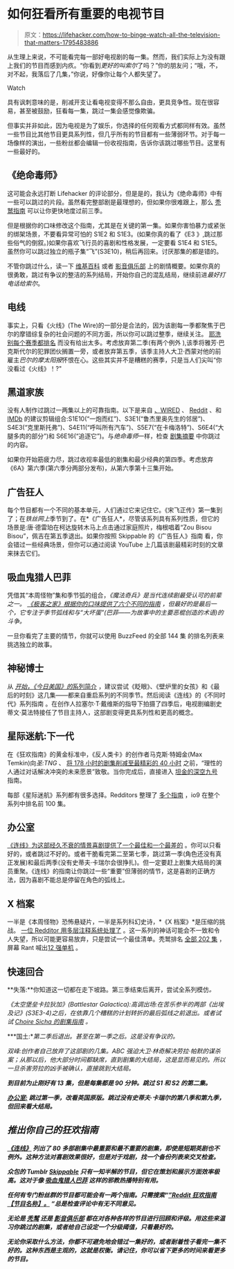 # 如何狂看所有重要的电视节目

> 原文：<https://lifehacker.com/how-to-binge-watch-all-the-television-that-matters-1795483886>

从生理上来说，不可能看完每一部好电视剧的每一集。然而，我们实际上为没有跟上我们的节目而感到内疚。“你看到*更好的叫索尔*了吗？”你的朋友问；“哦，不，对不起，我落后了几集，”你说，好像你让每个人都失望了。

Watch

具有讽刺意味的是，削减开支让看电视变得不那么自由，更具竞争性。现在很容易，甚至被鼓励，狂看每一集，跳过一集会感觉像欺骗。

但事实并非如此，因为电视是为了娱乐，你选择的任何观看方式都同样有效。虽然一些节目比其他节目更具系列性，但几乎所有的节目都有一些薄弱环节。对于每一场像样的演出，一些粉丝都会编辑一份收视指南，告诉你该跳过哪些节目。这里有一些最好的。

## 《绝命毒师》

这可能会永远打断 Lifehacker 的评论部分，但是是的，我认为《绝命毒师》中有一些可以跳过的片段。虽然看完整部剧是最理想的，但如果你很难跟上，那么 [秃鹫指南](http://www.vulture.com/2011/07/how_to_catch_up_on_breaking_ba.html) 可以让你更快地度过前三季。

但是根据你的口味修改这个指南，尤其是在关键的第一集。如果你害怕暴力或紧张的绑架场景，不要看异常可怕的 S1E2 和 S1E3。(如果你真的看了《E3 》,跳过那些俗气的倒叙。)如果你喜欢飞行员的喜剧和性格发展，一定要看 S1E4 和 S1E5。虽然你可以跳过独立的瓶子集“飞”(S3E10)，稍后再回来。讨厌那集的都是错的。

不管你跳过什么，读一下 [维基百科](https://en.wikipedia.org/wiki/List_of_Breaking_Bad_episodes) 或者 [影音俱乐部](http://www.avclub.com/tv/breaking-bad/?season=1) 上的剧情概要。如果你真的很勇敢，跳过有争议的整洁的系列结局，开始你自己的混乱结局，继续前进*最好打电话给索尔*。

## 电线

事实上，只看《火线》(The Wire)的一部分是合法的，因为该剧每一季都聚焦于巴尔的摩错综复杂的社会问题的不同方面，所以你可以跳过整季，继续关注。 [耶洗别每个赛季都排名](http://jezebel.com/yes-there-are-bad-seasons-of-the-wire-relatively-spea-1675377697) 而没有给出太多。考虑放弃第二季(有两个例外 ),该季将雅芳·巴克斯代尔的犯罪团伙搁置一旁，或者放弃第五季，该季主持人大卫·西蒙对他的前雇主*巴尔的摩太阳报*怀恨在心。这些其实并不是糟糕的赛季，只是当人们尖叫“你没看过《火线》！?"

## 黑道家族

没有人制作过跳过一两集以上的可靠指南。以下是来自 [、WIRED](https://www.wired.com/2014/08/binge-guide-the-sopranos/) 、 [Reddit](https://www.reddit.com/r/thesopranos/comments/4l98uk/what_is_the_worst_episode_in_the_series/) 、和 [IMDb](http://www.imdb.com/title/tt0141842/eprate?ref_=ttep_sa_2) 的建议剪辑组合:S1E10(“一炮而红”)、S3E1(“鲁杰里奥先生的邻居”)、S4E3(“克里斯托弗”)、S4E11(“呼叫所有汽车”)、S5E7(“在卡梅洛特”)、S6E4(“大腿多肉的部分”)和 S6E16(“追逐它”)。与*绝命毒师*一样，检查 [剧集摘要](https://en.wikipedia.org/wiki/List_of_The_Sopranos_episodes) 中你跳过的内容。

如果你开始筋疲力尽，跳过收视率最低的剧集和最少经典的第四季。考虑放弃《6A》第六季(第六季分两部分发布)，从第六季第十三集开始。

## 广告狂人

每个节目都有一个不同的基本单元，人们通过它来记住它。《宋飞正传》第一集到了；在*铁丝网上*季节到了。在*《广告狂人*，尽管该系列具有系列性质，但它的场景是:唐·德雷珀在柯达旋转木马上点击通过家庭照片，梅根唱着“Zou Bisou Bisou”，佩吉在第五季退出。如果你按照 Skippable 的《广告狂人》指南 看，你会错过一些经典场景，但你可以通过阅读 YouTube 上几篇该剧最精彩时刻的文章来抹去它们。

## 吸血鬼猎人巴菲

凭借其“本周怪物”集和季节弧的组合，*《魔法奇兵》*是当代连续剧最受认可的前辈之一。 [《极客之家》根据你的口味提供了六个不同的指南](http://www.denofgeek.com/tv/buffy-the-vampire-slayer/33166/buffy-the-vampire-slayer-an-episode-roadmap-for-beginners) ，但最好的是最后一个，它专注于季节弧线和与“大坏蛋”(巴菲*——为故事中的主要恶棍创造的术语)的斗争。*

一旦你看完了主要的情节，你就可以使用 BuzzFeed 的全部 144 集 的排名列表来挑选独立的故事。

## 神秘博士

从 [*开始，《今日美国》的*系列简介](https://www.usatoday.com/story/life/entertainthis/2014/08/21/the-definitive-guide-to-watching-doctor-who/77746862/) ，建议尝试《眨眼》、《壁炉里的女孩》和《最后的时刻》这几集——都来自重启系列的不同季节。然后阅读《连线》的《不同时代》系列指南 。在创作人拉塞尔·T·戴维斯的指导下拍摄了四季后，电视剧编剧史蒂文·莫法特接任了节目主持人，这部剧变得更具系列性和更高的概念。

## 星际迷航:下一代

在《狂欢指南》的黄金标准中，《反人类卡》的创作者马克斯·特姆金(Max Temkin)向*圣:TNG* 、 [将 178 小时的剧集削减至最精彩的 40 小时](https://medium.com/maxistentialism-blog/star-trek-the-next-generation-in-40-hours-c4a6762cbd3) 之前，“理性的人通过对话解决冲突的未来愿景”致敬。当你完成后，直接进入 [坦金的深空九号](https://medium.com/maxistentialism-blog/star-trek-deep-space-nine-in-82-5-hours-10acde591fd2) 指南。

每部《星际迷航》系列都有很多选择。Redditors 整理了 [多个指南](https://www.reddit.com/r/DaystromInstitute/wiki/index#wiki_episode_guides) ，io9 在整个系列中排名前 100 集。

## 办公室

[《连线》为这部经久不衰的情景喜剧提供了一个最佳和一个最差的](https://www.wired.com/2014/11/binge-guide-office-us/) 。你可以只看好的，或者跳过不好的。或者干脆看完第二至第七季，跳过第一季(角色还没有真正发展)和最后两季(没有史蒂夫·卡瑞尔会很挣扎)。但一定要赶上剧集大结局的演员重聚。《连线》的指南让你跳过一些“重要”但薄弱的情节，这是喜剧的正确方法，因为喜剧不能总是停留在角色的弧线上。

## X 档案

一半是《本周怪物》恐怖悬疑片，一半是系列科幻史诗，*《X 档案》*是压缩的挑战。 [一位 Redditor 用多层注释系统处理了](https://www.reddit.com/r/XFiles/comments/33zhcr/the_essential_xfiles_episode_list/) 。这一系列的神话可能会不一致和令人失望，所以可能更容易放弃，只是尝试一个最佳清单。秃鹫排名 [全部 202 集](http://www.vulture.com/2016/01/every-episode-of-the-x-files-ranked.html) ，屏幕 Rant 喊出[12 强单机](http://screenrant.com/best-x-files-episodes-standalone-monster-of-the-week/) 。

## 快速回合

**失落:**你知道这一切都在走下坡路。第三季结束后离开，尝试全系列模仿[](https://www.pastemagazine.com/articles/2016/06/tbss-wrecked-is-more-than-just-a-lost-parody.html)*。*

*《太空堡垒卡拉狄加》(Battlestar Galactica):高调出场:在苦乐参半的两部《出埃及记》(S3E3-4)之后，在依靠几个糟糕的计划转折的最后弧线之前退出。或者试试 [Choire Sicha 的剧集指南](https://theawl.com/how-to-watch-battlestar-galactica-8ed67ce5ee65) 。*

***国土:**第二季后退出。甚至在第一季之后。这是没有争议的。*

*双峰:创作者自己放弃了这部剧的几集。ABC 强迫大卫·林奇解决劳拉·帕默的谋杀案；从那以后，他大部分时间都缺席，直到剧集的大结局，这是显而易见的。所以一旦杀害劳拉的凶手被确认，直接跳到大结局。*

*[](http://skippable.tumblr.com/post/86904199817/sherlock)**到目前为止刚好有 13 集，但是每集都是 90 分钟。跳过 S1 和 S2 的第二集。***

***[**办公室:**](https://www.wired.com/2014/11/binge-guide-office-us/) 跳过第一季，改看英国原版。跳过没有史蒂夫·卡瑞尔的第八季和第九季，但回来看大结局。***

## ***推出你自己的狂欢指南***

***[《连线》](https://www.wired.com/tag/binge-watching-guide/) 列出了 80 多部剧集中最重要和最不重要的剧集，即使是短期英剧也不例外。这种方法对喜剧效果很好，但是对于戏剧，找一个备份列表来交叉检查。***

***众包的 Tumblr [Skippable](http://skippable.tumblr.com/archive) 只有一知半解的节目，但它在策划和展示方面效率极高。这对于像 [*吸血鬼猎人巴菲*](http://skippable.tumblr.com/post/86123810077/buffy-the-vampire-slayer) *这样的邪教热播特别有用。****

***任何有专门粉丝群的节目都可能会有一两个指南。只需搜索“[”Reddit 狂欢指南【节目名称】。](https://www.google.com/search?q=reddit+binge+guide&oq=reddit+binge+guide&aqs=chrome..69i57.3968j1j7&sourceid=chrome&ie=UTF-8) “总是检查评论中有无不同意见。***

***无论是 [秃鹫](http://www.vulture.com/tv/) 还是 [影音俱乐部](http://www.avclub.com/features/tv-club/) 都在对各种各样的节目进行回顾和评级。用这些来温习你跳过的剧集，或者给自己设定一个分级阈值，只看最好的。***

***无论你采取什么方法，你都不可避免地会错过一集好的，或者耐着性子看完一集不好的。这种东西是主观的，这就是权衡。请记住，你可以省下更多的时间来看更多的节目。***